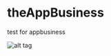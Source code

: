theAppBusiness
==============

test for appbusiness


![alt tag](https://raw.github.com/calber/theAppBusiness/master/device-2013-07-06-171114.png)

